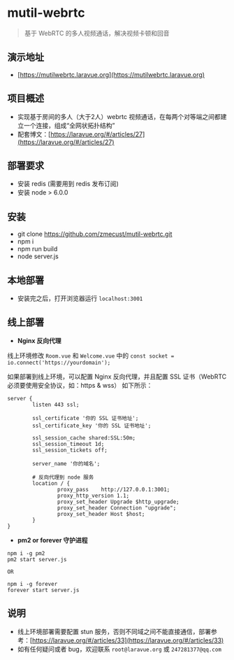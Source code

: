 # mutil-webrtc

> 基于 WebRTC 的多人视频通话，解决视频卡顿和回音

## 演示地址

- [https://mutilwebrtc.laravue.org](https://mutilwebrtc.laravue.org)

## 项目概述

- 实现基于房间的多人（大于2人）webrtc 视频通话，在每两个对等端之间都建立一个连接，组成“全网状拓扑结构”
- 配套博文：[https://laravue.org/#/articles/27](https://laravue.org/#/articles/27)

## 部署要求

- 安装 redis (需要用到 redis 发布订阅)
- 安装 node > 6.0.0

## 安装

- git clone https://github.com/zmecust/mutil-webrtc.git
- npm i
- npm run build
- node server.js

## 本地部署

- 安装完之后，打开浏览器运行 `localhost:3001`

## 线上部署

- **Nginx 反向代理**

线上环境修改 `Room.vue` 和 `Welcome.vue` 中的 `const socket = io.connect('https://yourdomain');`

如果部署到线上环境，可以配置 Nginx 反向代理，并且配置 SSL 证书（WebRTC 必须要使用安全协议，如：https & wss）
如下所示：

```
server {
        listen 443 ssl;

        ssl_certificate '你的 SSL 证书地址';
        ssl_certificate_key '你的 SSL 证书地址';
        
        ssl_session_cache shared:SSL:50m;
        ssl_session_timeout 1d;
        ssl_session_tickets off;

        server_name '你的域名';

        # 反向代理到 node 服务
        location / {
                proxy_pass    http://127.0.0.1:3001;
                proxy_http_version 1.1;
                proxy_set_header Upgrade $http_upgrade;
                proxy_set_header Connection "upgrade";
                proxy_set_header Host $host;
        }
}
```


- **pm2 or forever 守护进程**

```
npm i -g pm2
pm2 start server.js

OR

npm i -g forever
forever start server.js
```

## 说明

- 线上环境部署需要配置 stun 服务，否则不同域之间不能直接通信，部署参考：[https://laravue.org/#/articles/33](https://laravue.org/#/articles/33)
- 如有任何疑问或者 bug，欢迎联系 `root@laravue.org` 或 `247281377@qq.com`
